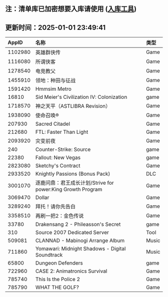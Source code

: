 ## 注：清单库已加密想要入库请使用 ([入库工具](https://github.com/BlankTMing/ManifestAutoUpdate/releases))

## 更新时间：2025-01-01 23:49:41
| AppID | 名称 | 类型  |
| :-------------------- | :----------------------------- | :----------- |
| 1102980 | 英雄群侠传| Game |
| 1116080 | 所谓侠客| Game |
| 1278540 | 电竞教父| Game |
| 1455910 | 领地：种田与征战| Game |
| 1591420 | Hmmsim Metro| Game |
| 16810 | Sid Meier's Civilization IV: Colonization| game |
| 1718570 | 神之天平（ASTLIBRA Revision）| Game |
| 1938090 | 使命召唤®| Game |
| 207930 | Sacred Citadel| Game |
| 212680 | FTL: Faster Than Light| Game |
| 2093920 | 灾变前夜| Game |
| 240 | Counter-Strike: Source| game |
| 22380 | Fallout: New Vegas| game |
| 2823080 | Sketchy's Contract| Game |
| 2933520 | Knightly Passions (Bonus Pack)| DLC |
| 3001070 | 逐鹿问鼎：君王成长计划/Strive for power:King Growth Program| Game |
| 3069470 | Dollar| Game |
| 3289240 | 拜托！请你先告白| Game |
| 3358510 | 再刷一把2：金色传说| Game |
| 33780 | Drakensang 2 - Phileasson's Secret| game |
| 310 | Source 2007 Dedicated Server| Tool |
| 509081 | CLANNAD - Mabinogi Arrange Album| Music |
| 711860 | Yomawari: Midnight Shadows - Digital Soundtrack| Music |
| 65800 | Dungeon Defenders| game |
| 722960 | CASE 2: Animatronics Survival| Game |
| 785740 | This Is the Police 2| Game |
| 785790 | WHAT THE GOLF?| Game |
